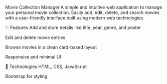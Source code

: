 Movie Collection Manager
A simple and intuitive web application to manage your personal movie collection. Easily add, edit, delete, and search movies with a user-friendly interface built using modern web technologies.

✨ Features
Add and store details like title, year, genre, and poster

Edit and delete movie entries

Browse movies in a clean card-based layout

Responsive and minimal UI

🚀 Technologies
HTML, CSS, JavaScript

Bootstrap for styling
